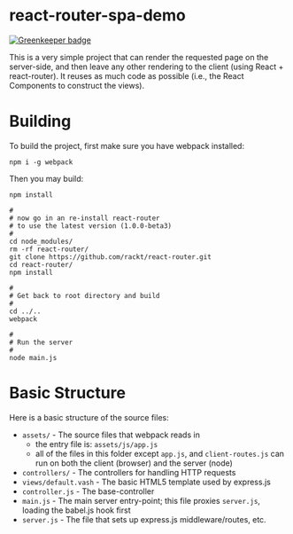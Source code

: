 react-router-spa-demo
=====================

[![Greenkeeper badge](https://badges.greenkeeper.io/jrop/react-router-spa-demo.svg)](https://greenkeeper.io/)

This is a very simple project that can render the requested page on the server-side, and then leave any other rendering to the client (using React + react-router).  It reuses as much code as possible (i.e., the React Components to construct the views).

Building
========

To build the project, first make sure you have webpack installed:

```
npm i -g webpack
```

Then you may build:

```
npm install

#
# now go in an re-install react-router
# to use the latest version (1.0.0-beta3)
#
cd node_modules/
rm -rf react-router/
git clone https://github.com/rackt/react-router.git
cd react-router/
npm install

#
# Get back to root directory and build
#
cd ../..
webpack

#
# Run the server
#
node main.js
```

Basic Structure
===============

Here is a basic structure of the source files:

* `assets/` - The source files that webpack reads in
  * the entry file is: `assets/js/app.js`
  * all of the files in this folder except `app.js`, and `client-routes.js` can run on both the client (browser) and the server (node)
* `controllers/` - The controllers for handling HTTP requests
* `views/default.vash` - The basic HTML5 template used by express.js
* `controller.js` - The base-controller
* `main.js` - The main server entry-point; this file proxies `server.js`, loading the babel.js hook first
* `server.js` - The file that sets up express.js middleware/routes, etc.
